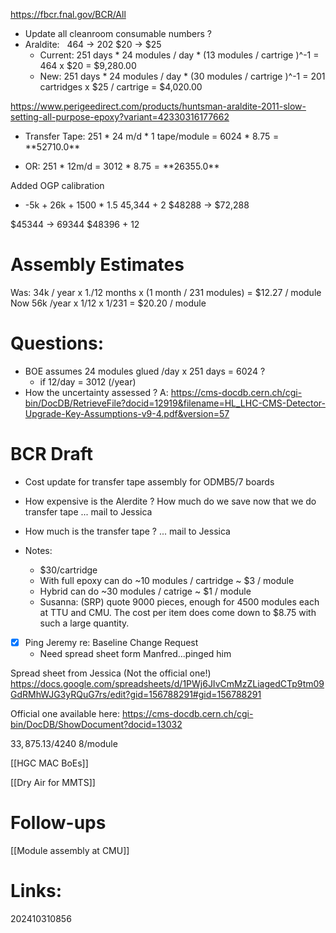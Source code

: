 https://fbcr.fnal.gov/BCR/All

- Update all cleanroom consumable numbers ?
- Araldite:   464 -> 202  $20 -> $25
	- Current: 251 days * 24 modules / day * (13 modules / cartrige )^-1 = 464 x $20 = $9,280.00
	- New: 251 days * 24 modules / day * (30 modules / cartrige )^-1 = 201 cartridges x  $25 / cartrige = $4,020.00

https://www.perigeedirect.com/products/huntsman-araldite-2011-slow-setting-all-purpose-epoxy?variant=42330316177662

* Transfer Tape: 251 * 24 m/d * 1 tape/module = 6024 * $8.75 = **$52710.0**
- OR: 251 * 12m/d = 3012 * $8.75 = **$26355.0**

Added OGP calibration

- -5k  + 26k + 1500 * 1.5 
45,344 + 2
$48288 -> $72,288 

$45344 -> 69344
$48396 + 12


# Assembly Estimates
Was: 34k / year  x 1./12 months x (1 month / 231 modules) = $12.27 / module
Now  56k /year  x  1/12 x 1/231 = $20.20 / module

# Questions:
- BOE assumes 24 modules glued /day x 251 days = 6024 ?
	- if 12/day = 3012 (/year) 
- How the uncertainty assessed ?
A: https://cms-docdb.cern.ch/cgi-bin/DocDB/RetrieveFile?docid=12919&filename=HL_LHC-CMS-Detector-Upgrade-Key-Assumptions-v9-4.pdf&version=57

# BCR Draft 
- Cost update for transfer tape assembly  for ODMB5/7 boards



- How expensive is the Alerdite ? How much do we save now that we do transfer tape  ... mail to Jessica
- How much is the transfer tape ?  ... mail to Jessica
- Notes: 
	- $30/cartridge 
	- With full epoxy can do ~10 modules / cartridge  ~ $3 / module
    - Hybrid can do ~30 modules / catrige ~ $1 / module
    - Susanna:  (SRP) quote 9000 pieces, enough for 4500 modules each at TTU and CMU. The cost per item does come down to $8.75 with such a large quantity.
- [x] Ping Jeremy re: Baseline Change Request
	- Need spread sheet form Manfred...pinged him


Spread sheet from Jessica (Not the official one!)
https://docs.google.com/spreadsheets/d/1PWj6JIvCmMzZLiagedCTp9tm09GdRMhWJG3yRQuG7rs/edit?gid=156788291#gid=156788291

Official one available here:
https://cms-docdb.cern.ch/cgi-bin/DocDB/ShowDocument?docid=13032

$33,875.13 / 4240 ~$8/module 

[[HGC MAC BoEs]]

[[Dry Air for MMTS]]

# Follow-ups
[[Module assembly at CMU]]

# Links: 



202410310856
